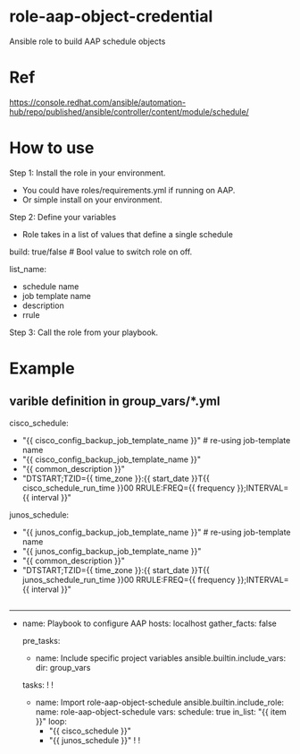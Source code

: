 # role-aap-object-credential
Ansible role to build AAP schedule objects

# Ref
https://console.redhat.com/ansible/automation-hub/repo/published/ansible/controller/content/module/schedule/


# How to use

Step 1: Install the role in your environment.
   - You could have roles/requirements.yml if running on AAP.
   - Or simple install on your environment.

Step 2: Define your variables

- Role takes in a list of values that define a single schedule

build: true/false # Bool value to switch role on off.

list_name:
  - schedule name
  - job template name
  - description 
  - rrule

Step 3: Call the role from your playbook.

# Example

## varible definition in group_vars/*.yml
cisco_schedule:
  - "{{ cisco_config_backup_job_template_name }}" # re-using job-template name
  - "{{ cisco_config_backup_job_template_name }}"
  - "{{ common_description }}"
  - "DTSTART;TZID={{ time_zone }}:{{ start_date }}T{{ cisco_schedule_run_time }}00 RRULE:FREQ={{ frequency }};INTERVAL={{ interval }}"
  

junos_schedule:
  - "{{ junos_config_backup_job_template_name }}" # re-using job-template name
  - "{{ junos_config_backup_job_template_name }}"
  - "{{ common_description }}"
  - "DTSTART;TZID={{ time_zone }}:{{ start_date }}T{{ junos_schedule_run_time }}00 RRULE:FREQ={{ frequency }};INTERVAL={{ interval }}"
  

  
##

---
- name: Playbook to configure AAP
  hosts: localhost
  gather_facts: false
 
  pre_tasks:
    - name: Include specific project variables
      ansible.builtin.include_vars:
        dir: group_vars

  tasks:
    !
    !
    - name: Import role-aap-object-schedule
      ansible.builtin.include_role:
        name: role-aap-object-schedule
      vars:
        schedule: true
        in_list: "{{ item }}"
      loop:
        - "{{ cisco_schedule }}"
        - "{{ junos_schedule }}"
    !
    !